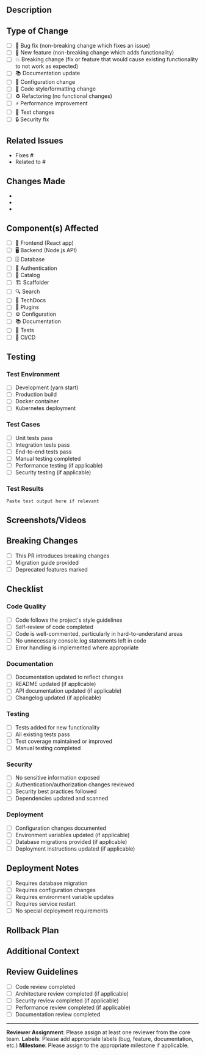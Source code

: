 ## Description
<!--- Provide a brief description of the changes in this PR -->

## Type of Change
<!--- Mark the relevant option with an "x" -->
- [ ] 🐛 Bug fix (non-breaking change which fixes an issue)
- [ ] 🚀 New feature (non-breaking change which adds functionality)
- [ ] 💥 Breaking change (fix or feature that would cause existing functionality to not work as expected)
- [ ] 📚 Documentation update
- [ ] 🔧 Configuration change
- [ ] 🎨 Code style/formatting change
- [ ] ♻️ Refactoring (no functional changes)
- [ ] ⚡ Performance improvement
- [ ] 🧪 Test changes
- [ ] 🔒 Security fix

## Related Issues
<!--- Link to related issues using keywords like "Fixes #123" or "Closes #456" -->
- Fixes #
- Related to #

## Changes Made
<!--- List the specific changes made in this PR -->
- 
- 
- 

## Component(s) Affected
<!--- Mark the relevant components with an "x" -->
- [ ] 🎨 Frontend (React app)
- [ ] 🖥️ Backend (Node.js API)
- [ ] 🗄️ Database
- [ ] 🔐 Authentication
- [ ] 📁 Catalog
- [ ] 🏗️ Scaffolder
- [ ] 🔍 Search
- [ ] 📖 TechDocs
- [ ] 🔌 Plugins
- [ ] ⚙️ Configuration
- [ ] 📚 Documentation
- [ ] 🧪 Tests
- [ ] 🚀 CI/CD

## Testing
<!--- Describe the testing performed for this change -->
### Test Environment
- [ ] Development (yarn start)
- [ ] Production build
- [ ] Docker container
- [ ] Kubernetes deployment

### Test Cases
<!--- List the test cases that were run -->
- [ ] Unit tests pass
- [ ] Integration tests pass
- [ ] End-to-end tests pass
- [ ] Manual testing completed
- [ ] Performance testing (if applicable)
- [ ] Security testing (if applicable)

### Test Results
<!--- Provide details about test results -->
```
Paste test output here if relevant
```

## Screenshots/Videos
<!--- Add screenshots or videos if the change affects the UI -->

## Breaking Changes
<!--- If this is a breaking change, describe the impact and migration path -->
- [ ] This PR introduces breaking changes
- [ ] Migration guide provided
- [ ] Deprecated features marked

## Checklist
<!--- Mark completed items with an "x" -->
### Code Quality
- [ ] Code follows the project's style guidelines
- [ ] Self-review of code completed
- [ ] Code is well-commented, particularly in hard-to-understand areas
- [ ] No unnecessary console.log statements left in code
- [ ] Error handling is implemented where appropriate

### Documentation
- [ ] Documentation updated to reflect changes
- [ ] README updated (if applicable)
- [ ] API documentation updated (if applicable)
- [ ] Changelog updated (if applicable)

### Testing
- [ ] Tests added for new functionality
- [ ] All existing tests pass
- [ ] Test coverage maintained or improved
- [ ] Manual testing completed

### Security
- [ ] No sensitive information exposed
- [ ] Authentication/authorization changes reviewed
- [ ] Security best practices followed
- [ ] Dependencies updated and scanned

### Deployment
- [ ] Configuration changes documented
- [ ] Environment variables updated (if applicable)
- [ ] Database migrations provided (if applicable)
- [ ] Deployment instructions updated (if applicable)

## Deployment Notes
<!--- Special instructions for deploying this change -->
- [ ] Requires database migration
- [ ] Requires configuration changes
- [ ] Requires environment variable updates
- [ ] Requires service restart
- [ ] No special deployment requirements

## Rollback Plan
<!--- Describe how to rollback if this change causes issues -->


## Additional Context
<!--- Add any other context about the pull request here -->

## Review Guidelines
<!--- For reviewers -->
- [ ] Code review completed
- [ ] Architecture review completed (if applicable)
- [ ] Security review completed (if applicable)
- [ ] Performance review completed (if applicable)
- [ ] Documentation review completed

---

**Reviewer Assignment**: Please assign at least one reviewer from the core team.
**Labels**: Please add appropriate labels (bug, feature, documentation, etc.)
**Milestone**: Please assign to the appropriate milestone if applicable.